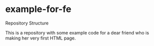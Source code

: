# example-for-fe
Repository Structure

This is a repository with some example code for a dear friend who is making her very first HTML page.
